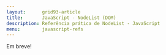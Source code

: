 ```yaml
---
layout:      grid93-article
title:       JavaScript - NodeList (DOM)
description: Referência prática de NodeList - JavaScript
menu:        javascript-refs
---
```


Em breve!